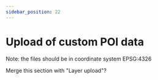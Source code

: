```yaml
---
sidebar_position: 22
---
```


# Upload of custom POI data

Note: the files should be in coordinate system EPSG:4326

Merge this section with "Layer upload"?
